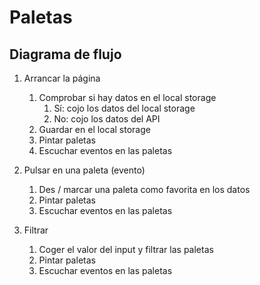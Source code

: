 # Paletas

## Diagrama de flujo

1. Arrancar la página
   1. Comprobar si hay datos en el local storage
      1. Sí: cojo los datos del local storage
      1. No: cojo los datos del API
   1. Guardar en el local storage
   1. Pintar paletas
   1. Escuchar eventos en las paletas

1. Pulsar en una paleta (evento)
   1. Des / marcar una paleta como favorita en los datos
   1. Pintar paletas
   1. Escuchar eventos en las paletas

1. Filtrar
   1. Coger el valor del input y filtrar las paletas
   1. Pintar paletas
   1. Escuchar eventos en las paletas